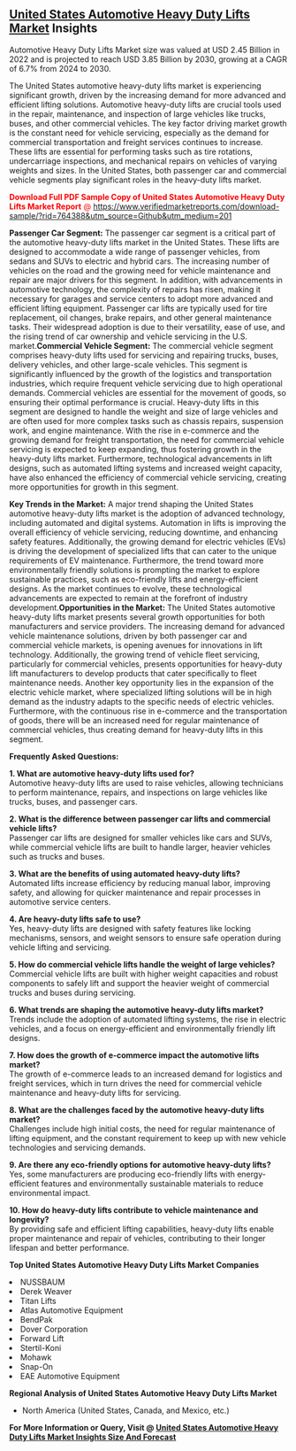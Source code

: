 <h2><a href="https://www.verifiedmarketreports.com/download-sample/?rid=764388&amp;utm_source=Github&amp;utm_medium=201" target="_blank">United States Automotive Heavy Duty Lifts Market</a> Insights</h2><p>Automotive Heavy Duty Lifts Market size was valued at USD 2.45 Billion in 2022 and is projected to reach USD 3.85 Billion by 2030, growing at a CAGR of 6.7% from 2024 to 2030.</p><p><p>The United States automotive heavy-duty lifts market is experiencing significant growth, driven by the increasing demand for more advanced and efficient lifting solutions. Automotive heavy-duty lifts are crucial tools used in the repair, maintenance, and inspection of large vehicles like trucks, buses, and other commercial vehicles. The key factor driving market growth is the constant need for vehicle servicing, especially as the demand for commercial transportation and freight services continues to increase. These lifts are essential for performing tasks such as tire rotations, undercarriage inspections, and mechanical repairs on vehicles of varying weights and sizes. In the United States, both passenger car and commercial vehicle segments play significant roles in the heavy-duty lifts market. <p><span class=""><span style="color: #ff0000;"><strong>Download Full PDF Sample Copy of United States Automotive Heavy Duty Lifts Market Report</strong> @ </span><a href="https://www.verifiedmarketreports.com/download-sample/?rid=764388&amp;utm_source=Github&amp;utm_medium=201" target="_blank">https://www.verifiedmarketreports.com/download-sample/?rid=764388&amp;utm_source=Github&amp;utm_medium=201</a></span></p></p><p><strong>Passenger Car Segment:</strong> The passenger car segment is a critical part of the automotive heavy-duty lifts market in the United States. These lifts are designed to accommodate a wide range of passenger vehicles, from sedans and SUVs to electric and hybrid cars. The increasing number of vehicles on the road and the growing need for vehicle maintenance and repair are major drivers for this segment. In addition, with advancements in automotive technology, the complexity of repairs has risen, making it necessary for garages and service centers to adopt more advanced and efficient lifting equipment. Passenger car lifts are typically used for tire replacement, oil changes, brake repairs, and other general maintenance tasks. Their widespread adoption is due to their versatility, ease of use, and the rising trend of car ownership and vehicle servicing in the U.S. market.<strong>Commercial Vehicle Segment:</strong> The commercial vehicle segment comprises heavy-duty lifts used for servicing and repairing trucks, buses, delivery vehicles, and other large-scale vehicles. This segment is significantly influenced by the growth of the logistics and transportation industries, which require frequent vehicle servicing due to high operational demands. Commercial vehicles are essential for the movement of goods, so ensuring their optimal performance is crucial. Heavy-duty lifts in this segment are designed to handle the weight and size of large vehicles and are often used for more complex tasks such as chassis repairs, suspension work, and engine maintenance. With the rise in e-commerce and the growing demand for freight transportation, the need for commercial vehicle servicing is expected to keep expanding, thus fostering growth in the heavy-duty lifts market. Furthermore, technological advancements in lift designs, such as automated lifting systems and increased weight capacity, have also enhanced the efficiency of commercial vehicle servicing, creating more opportunities for growth in this segment.</p><p><strong>Key Trends in the Market:</strong> A major trend shaping the United States automotive heavy-duty lifts market is the adoption of advanced technology, including automated and digital systems. Automation in lifts is improving the overall efficiency of vehicle servicing, reducing downtime, and enhancing safety features. Additionally, the growing demand for electric vehicles (EVs) is driving the development of specialized lifts that can cater to the unique requirements of EV maintenance. Furthermore, the trend toward more environmentally friendly solutions is prompting the market to explore sustainable practices, such as eco-friendly lifts and energy-efficient designs. As the market continues to evolve, these technological advancements are expected to remain at the forefront of industry development.<strong>Opportunities in the Market:</strong> The United States automotive heavy-duty lifts market presents several growth opportunities for both manufacturers and service providers. The increasing demand for advanced vehicle maintenance solutions, driven by both passenger car and commercial vehicle markets, is opening avenues for innovations in lift technology. Additionally, the growing trend of vehicle fleet servicing, particularly for commercial vehicles, presents opportunities for heavy-duty lift manufacturers to develop products that cater specifically to fleet maintenance needs. Another key opportunity lies in the expansion of the electric vehicle market, where specialized lifting solutions will be in high demand as the industry adapts to the specific needs of electric vehicles. Furthermore, with the continuous rise in e-commerce and the transportation of goods, there will be an increased need for regular maintenance of commercial vehicles, thus creating demand for heavy-duty lifts in this segment.</p><p><strong>Frequently Asked Questions:</strong></p><p><strong>1. What are automotive heavy-duty lifts used for?</strong><br>Automotive heavy-duty lifts are used to raise vehicles, allowing technicians to perform maintenance, repairs, and inspections on large vehicles like trucks, buses, and passenger cars.</p><p><strong>2. What is the difference between passenger car lifts and commercial vehicle lifts?</strong><br>Passenger car lifts are designed for smaller vehicles like cars and SUVs, while commercial vehicle lifts are built to handle larger, heavier vehicles such as trucks and buses.</p><p><strong>3. What are the benefits of using automated heavy-duty lifts?</strong><br>Automated lifts increase efficiency by reducing manual labor, improving safety, and allowing for quicker maintenance and repair processes in automotive service centers.</p><p><strong>4. Are heavy-duty lifts safe to use?</strong><br>Yes, heavy-duty lifts are designed with safety features like locking mechanisms, sensors, and weight sensors to ensure safe operation during vehicle lifting and servicing.</p><p><strong>5. How do commercial vehicle lifts handle the weight of large vehicles?</strong><br>Commercial vehicle lifts are built with higher weight capacities and robust components to safely lift and support the heavier weight of commercial trucks and buses during servicing.</p><p><strong>6. What trends are shaping the automotive heavy-duty lifts market?</strong><br>Trends include the adoption of automated lifting systems, the rise in electric vehicles, and a focus on energy-efficient and environmentally friendly lift designs.</p><p><strong>7. How does the growth of e-commerce impact the automotive lifts market?</strong><br>The growth of e-commerce leads to an increased demand for logistics and freight services, which in turn drives the need for commercial vehicle maintenance and heavy-duty lifts for servicing.</p><p><strong>8. What are the challenges faced by the automotive heavy-duty lifts market?</strong><br>Challenges include high initial costs, the need for regular maintenance of lifting equipment, and the constant requirement to keep up with new vehicle technologies and servicing demands.</p><p><strong>9. Are there any eco-friendly options for automotive heavy-duty lifts?</strong><br>Yes, some manufacturers are producing eco-friendly lifts with energy-efficient features and environmentally sustainable materials to reduce environmental impact.</p><p><strong>10. How do heavy-duty lifts contribute to vehicle maintenance and longevity?</strong><br>By providing safe and efficient lifting capabilities, heavy-duty lifts enable proper maintenance and repair of vehicles, contributing to their longer lifespan and better performance.</p></p><p><strong>Top United States Automotive Heavy Duty Lifts Market Companies</strong></p><div data-test-id=""><p><li>NUSSBAUM</li><li> Derek Weaver</li><li> Titan Lifts</li><li> Atlas Automotive Equipment</li><li> BendPak</li><li> Dover Corporation</li><li> Forward Lift</li><li> Stertil-Koni</li><li> Mohawk</li><li> Snap-On</li><li> EAE Automotive Equipment</li></p><div><strong>Regional Analysis of&nbsp;United States Automotive Heavy Duty Lifts Market</strong></div><ul><li dir="ltr"><p dir="ltr">North America&nbsp;(United States, Canada, and Mexico, etc.)</p></li></ul><p><strong>For More Information or Query, Visit @&nbsp;</strong><strong><a href="https://www.verifiedmarketreports.com/product/automotive-heavy-duty-lifts-market/?utm_source=Github&amp;utm_medium=201" target="_blank">United States Automotive Heavy Duty Lifts Market Insights Size And Forecast</a></strong></p></div>
